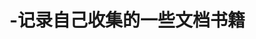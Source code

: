 # -记录自己收集的一些文档书籍
<!-- 「灰帽黑客  正义黑客的道德...分析技术  第3版.PDF」https://www.aliyundrive.com/s/QynRvZnVhXY  -->
